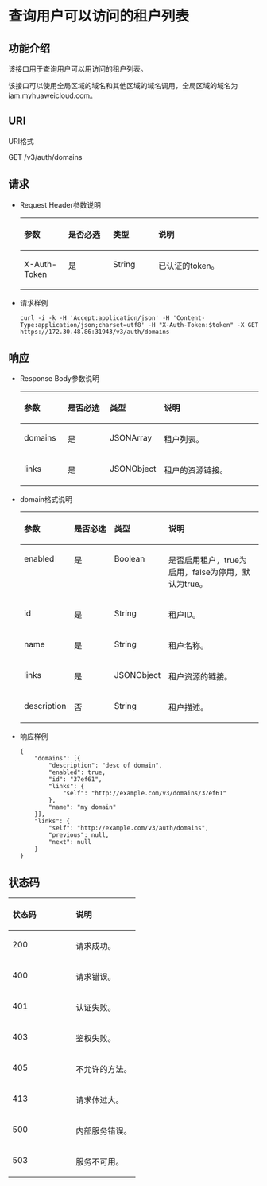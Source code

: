 # 查询用户可以访问的租户列表<a name="zh-cn_topic_0057845574"></a>

## 功能介绍<a name="section1161918016535"></a>

该接口用于查询用户可以用访问的租户列表。

该接口可以使用全局区域的域名和其他区域的域名调用，全局区域的域名为iam.myhuaweicloud.com。

## URI<a name="section1466559616535"></a>

URI格式

GET /v3/auth/domains

## 请求<a name="section3946061516535"></a>

-   Request Header参数说明

    <a name="table42709864193734"></a>
    <table><thead align="left"><tr id="row51079856193734"><th class="cellrowborder" valign="top" width="18.4981501849815%" id="mcps1.1.5.1.1"><p id="p49087560193734"><a name="p49087560193734"></a><a name="p49087560193734"></a>参数</p>
    </th>
    <th class="cellrowborder" valign="top" width="18.75812418758124%" id="mcps1.1.5.1.2"><p id="p16669439193734"><a name="p16669439193734"></a><a name="p16669439193734"></a>是否必选</p>
    </th>
    <th class="cellrowborder" valign="top" width="19.02809719028097%" id="mcps1.1.5.1.3"><p id="p8047347193734"><a name="p8047347193734"></a><a name="p8047347193734"></a>类型</p>
    </th>
    <th class="cellrowborder" valign="top" width="43.71562843715628%" id="mcps1.1.5.1.4"><p id="p47855371193734"><a name="p47855371193734"></a><a name="p47855371193734"></a>说明</p>
    </th>
    </tr>
    </thead>
    <tbody><tr id="row13774939193734"><td class="cellrowborder" valign="top" width="18.4981501849815%" headers="mcps1.1.5.1.1 "><p id="p43827657193734"><a name="p43827657193734"></a><a name="p43827657193734"></a>X-Auth-Token</p>
    </td>
    <td class="cellrowborder" valign="top" width="18.75812418758124%" headers="mcps1.1.5.1.2 "><p id="p60379327193734"><a name="p60379327193734"></a><a name="p60379327193734"></a>是</p>
    </td>
    <td class="cellrowborder" valign="top" width="19.02809719028097%" headers="mcps1.1.5.1.3 "><p id="p58887289193734"><a name="p58887289193734"></a><a name="p58887289193734"></a>String</p>
    </td>
    <td class="cellrowborder" valign="top" width="43.71562843715628%" headers="mcps1.1.5.1.4 "><p id="p5141087193734"><a name="p5141087193734"></a><a name="p5141087193734"></a>已认证的token。</p>
    </td>
    </tr>
    </tbody>
    </table>


-   请求样例

    ```
    curl -i -k -H 'Accept:application/json' -H 'Content-Type:application/json;charset=utf8' -H "X-Auth-Token:$token" -X GET https://172.30.48.86:31943/v3/auth/domains
    ```


## 响应<a name="section2806308616535"></a>

-   Response Body参数说明

    <a name="table5851746616535"></a>
    <table><thead align="left"><tr id="row4874364216535"><th class="cellrowborder" valign="top" width="18.39%" id="mcps1.1.5.1.1"><p id="p5592089316535"><a name="p5592089316535"></a><a name="p5592089316535"></a>参数</p>
    </th>
    <th class="cellrowborder" valign="top" width="18.58%" id="mcps1.1.5.1.2"><p id="p3329852216535"><a name="p3329852216535"></a><a name="p3329852216535"></a>是否必选</p>
    </th>
    <th class="cellrowborder" valign="top" width="19.03%" id="mcps1.1.5.1.3"><p id="p1282575116535"><a name="p1282575116535"></a><a name="p1282575116535"></a>类型</p>
    </th>
    <th class="cellrowborder" valign="top" width="44%" id="mcps1.1.5.1.4"><p id="p3225289216535"><a name="p3225289216535"></a><a name="p3225289216535"></a>说明</p>
    </th>
    </tr>
    </thead>
    <tbody><tr id="row6234747416535"><td class="cellrowborder" valign="top" width="18.39%" headers="mcps1.1.5.1.1 "><p id="p1698064016535"><a name="p1698064016535"></a><a name="p1698064016535"></a>domains</p>
    </td>
    <td class="cellrowborder" valign="top" width="18.58%" headers="mcps1.1.5.1.2 "><p id="p3325463916535"><a name="p3325463916535"></a><a name="p3325463916535"></a>是</p>
    </td>
    <td class="cellrowborder" valign="top" width="19.03%" headers="mcps1.1.5.1.3 "><p id="p29011544433"><a name="p29011544433"></a><a name="p29011544433"></a>JSONArray</p>
    </td>
    <td class="cellrowborder" valign="top" width="44%" headers="mcps1.1.5.1.4 "><p id="p1277547116535"><a name="p1277547116535"></a><a name="p1277547116535"></a>租户列表。</p>
    </td>
    </tr>
    <tr id="row4787037616535"><td class="cellrowborder" valign="top" width="18.39%" headers="mcps1.1.5.1.1 "><p id="p5229527616535"><a name="p5229527616535"></a><a name="p5229527616535"></a>links</p>
    </td>
    <td class="cellrowborder" valign="top" width="18.58%" headers="mcps1.1.5.1.2 "><p id="p805896416535"><a name="p805896416535"></a><a name="p805896416535"></a>是</p>
    </td>
    <td class="cellrowborder" valign="top" width="19.03%" headers="mcps1.1.5.1.3 "><p id="p6681742833"><a name="p6681742833"></a><a name="p6681742833"></a>JSONObject</p>
    </td>
    <td class="cellrowborder" valign="top" width="44%" headers="mcps1.1.5.1.4 "><p id="p6019115416535"><a name="p6019115416535"></a><a name="p6019115416535"></a>租户的资源链接。</p>
    </td>
    </tr>
    </tbody>
    </table>


-   domain格式说明

    <a name="table466092157"></a>
    <table><thead align="left"><tr id="row206601826516"><th class="cellrowborder" valign="top" width="18.33%" id="mcps1.1.5.1.1"><p id="p1466015211510"><a name="p1466015211510"></a><a name="p1466015211510"></a>参数</p>
    </th>
    <th class="cellrowborder" valign="top" width="18.65%" id="mcps1.1.5.1.2"><p id="p466011211514"><a name="p466011211514"></a><a name="p466011211514"></a>是否必选</p>
    </th>
    <th class="cellrowborder" valign="top" width="18.78%" id="mcps1.1.5.1.3"><p id="p15660192453"><a name="p15660192453"></a><a name="p15660192453"></a>类型</p>
    </th>
    <th class="cellrowborder" valign="top" width="44.24%" id="mcps1.1.5.1.4"><p id="p4661021358"><a name="p4661021358"></a><a name="p4661021358"></a>说明</p>
    </th>
    </tr>
    </thead>
    <tbody><tr id="row166611125517"><td class="cellrowborder" valign="top" width="18.33%" headers="mcps1.1.5.1.1 "><p id="p15661125513"><a name="p15661125513"></a><a name="p15661125513"></a>enabled</p>
    </td>
    <td class="cellrowborder" valign="top" width="18.65%" headers="mcps1.1.5.1.2 "><p id="p36611123514"><a name="p36611123514"></a><a name="p36611123514"></a>是</p>
    </td>
    <td class="cellrowborder" valign="top" width="18.78%" headers="mcps1.1.5.1.3 "><p id="p16611521653"><a name="p16611521653"></a><a name="p16611521653"></a>Boolean</p>
    </td>
    <td class="cellrowborder" valign="top" width="44.24%" headers="mcps1.1.5.1.4 "><p id="p8661426513"><a name="p8661426513"></a><a name="p8661426513"></a>是否启用租户，true为启用，false为停用，默认为true。</p>
    </td>
    </tr>
    <tr id="row6661228518"><td class="cellrowborder" valign="top" width="18.33%" headers="mcps1.1.5.1.1 "><p id="p146611021152"><a name="p146611021152"></a><a name="p146611021152"></a>id</p>
    </td>
    <td class="cellrowborder" valign="top" width="18.65%" headers="mcps1.1.5.1.2 "><p id="p5661726511"><a name="p5661726511"></a><a name="p5661726511"></a>是</p>
    </td>
    <td class="cellrowborder" valign="top" width="18.78%" headers="mcps1.1.5.1.3 "><p id="p206612023516"><a name="p206612023516"></a><a name="p206612023516"></a>String</p>
    </td>
    <td class="cellrowborder" valign="top" width="44.24%" headers="mcps1.1.5.1.4 "><p id="p46611321856"><a name="p46611321856"></a><a name="p46611321856"></a>租户ID。</p>
    </td>
    </tr>
    <tr id="row106611821556"><td class="cellrowborder" valign="top" width="18.33%" headers="mcps1.1.5.1.1 "><p id="p86615219518"><a name="p86615219518"></a><a name="p86615219518"></a>name</p>
    </td>
    <td class="cellrowborder" valign="top" width="18.65%" headers="mcps1.1.5.1.2 "><p id="p14661324520"><a name="p14661324520"></a><a name="p14661324520"></a>是</p>
    </td>
    <td class="cellrowborder" valign="top" width="18.78%" headers="mcps1.1.5.1.3 "><p id="p86611921650"><a name="p86611921650"></a><a name="p86611921650"></a>String</p>
    </td>
    <td class="cellrowborder" valign="top" width="44.24%" headers="mcps1.1.5.1.4 "><p id="p10661625511"><a name="p10661625511"></a><a name="p10661625511"></a>租户名称。</p>
    </td>
    </tr>
    <tr id="row8661202259"><td class="cellrowborder" valign="top" width="18.33%" headers="mcps1.1.5.1.1 "><p id="p1566112218518"><a name="p1566112218518"></a><a name="p1566112218518"></a>links</p>
    </td>
    <td class="cellrowborder" valign="top" width="18.65%" headers="mcps1.1.5.1.2 "><p id="p1766118215512"><a name="p1766118215512"></a><a name="p1766118215512"></a>是</p>
    </td>
    <td class="cellrowborder" valign="top" width="18.78%" headers="mcps1.1.5.1.3 "><p id="p672913371135"><a name="p672913371135"></a><a name="p672913371135"></a>JSONObject</p>
    </td>
    <td class="cellrowborder" valign="top" width="44.24%" headers="mcps1.1.5.1.4 "><p id="p7661021352"><a name="p7661021352"></a><a name="p7661021352"></a>租户资源的链接。</p>
    </td>
    </tr>
    <tr id="row10311535481"><td class="cellrowborder" valign="top" width="18.33%" headers="mcps1.1.5.1.1 "><p id="p1231123510810"><a name="p1231123510810"></a><a name="p1231123510810"></a>description</p>
    </td>
    <td class="cellrowborder" valign="top" width="18.65%" headers="mcps1.1.5.1.2 "><p id="p13117357817"><a name="p13117357817"></a><a name="p13117357817"></a>否</p>
    </td>
    <td class="cellrowborder" valign="top" width="18.78%" headers="mcps1.1.5.1.3 "><p id="p1432035781"><a name="p1432035781"></a><a name="p1432035781"></a>String</p>
    </td>
    <td class="cellrowborder" valign="top" width="44.24%" headers="mcps1.1.5.1.4 "><p id="p153263511815"><a name="p153263511815"></a><a name="p153263511815"></a>租户描述。</p>
    </td>
    </tr>
    </tbody>
    </table>


-   响应样例

    ```
    {
        "domains": [{
            "description": "desc of domain",
            "enabled": true,
            "id": "37ef61",
            "links": {
                "self": "http://example.com/v3/domains/37ef61"
            },
            "name": "my domain"
        }],
        "links": {
            "self": "http://example.com/v3/auth/domains",
            "previous": null,
            "next": null
        }
    }
    ```


## 状态码<a name="section4586962016535"></a>

<a name="table2445171616535"></a>
<table><thead align="left"><tr id="row220522216535"><th class="cellrowborder" valign="top" width="50%" id="mcps1.1.3.1.1"><p id="p4440527916535"><a name="p4440527916535"></a><a name="p4440527916535"></a>状态码</p>
</th>
<th class="cellrowborder" valign="top" width="50%" id="mcps1.1.3.1.2"><p id="p4005784516535"><a name="p4005784516535"></a><a name="p4005784516535"></a>说明</p>
</th>
</tr>
</thead>
<tbody><tr id="row2345998316535"><td class="cellrowborder" valign="top" width="50%" headers="mcps1.1.3.1.1 "><p id="p2121045316535"><a name="p2121045316535"></a><a name="p2121045316535"></a>200</p>
</td>
<td class="cellrowborder" valign="top" width="50%" headers="mcps1.1.3.1.2 "><p id="p4032516916535"><a name="p4032516916535"></a><a name="p4032516916535"></a>请求成功。</p>
</td>
</tr>
<tr id="row2738220116535"><td class="cellrowborder" valign="top" width="50%" headers="mcps1.1.3.1.1 "><p id="p336583816535"><a name="p336583816535"></a><a name="p336583816535"></a>400</p>
</td>
<td class="cellrowborder" valign="top" width="50%" headers="mcps1.1.3.1.2 "><p id="p419748416535"><a name="p419748416535"></a><a name="p419748416535"></a>请求错误。</p>
</td>
</tr>
<tr id="row3777735716535"><td class="cellrowborder" valign="top" width="50%" headers="mcps1.1.3.1.1 "><p id="p4006708216535"><a name="p4006708216535"></a><a name="p4006708216535"></a>401</p>
</td>
<td class="cellrowborder" valign="top" width="50%" headers="mcps1.1.3.1.2 "><p id="p2420822816535"><a name="p2420822816535"></a><a name="p2420822816535"></a>认证失败。</p>
</td>
</tr>
<tr id="row1654746316535"><td class="cellrowborder" valign="top" width="50%" headers="mcps1.1.3.1.1 "><p id="p6527611816535"><a name="p6527611816535"></a><a name="p6527611816535"></a>403</p>
</td>
<td class="cellrowborder" valign="top" width="50%" headers="mcps1.1.3.1.2 "><p id="p5287423016535"><a name="p5287423016535"></a><a name="p5287423016535"></a>鉴权失败。</p>
</td>
</tr>
<tr id="row610602816535"><td class="cellrowborder" valign="top" width="50%" headers="mcps1.1.3.1.1 "><p id="p2482624816535"><a name="p2482624816535"></a><a name="p2482624816535"></a>405</p>
</td>
<td class="cellrowborder" valign="top" width="50%" headers="mcps1.1.3.1.2 "><p id="p6476903216535"><a name="p6476903216535"></a><a name="p6476903216535"></a>不允许的方法。</p>
</td>
</tr>
<tr id="row4605037716535"><td class="cellrowborder" valign="top" width="50%" headers="mcps1.1.3.1.1 "><p id="p3909305116535"><a name="p3909305116535"></a><a name="p3909305116535"></a>413</p>
</td>
<td class="cellrowborder" valign="top" width="50%" headers="mcps1.1.3.1.2 "><p id="p1242054916535"><a name="p1242054916535"></a><a name="p1242054916535"></a>请求体过大。</p>
</td>
</tr>
<tr id="row4467608316535"><td class="cellrowborder" valign="top" width="50%" headers="mcps1.1.3.1.1 "><p id="p6199298116535"><a name="p6199298116535"></a><a name="p6199298116535"></a>500</p>
</td>
<td class="cellrowborder" valign="top" width="50%" headers="mcps1.1.3.1.2 "><p id="p5537558816535"><a name="p5537558816535"></a><a name="p5537558816535"></a>内部服务错误。</p>
</td>
</tr>
<tr id="row2861824716535"><td class="cellrowborder" valign="top" width="50%" headers="mcps1.1.3.1.1 "><p id="p3637670816535"><a name="p3637670816535"></a><a name="p3637670816535"></a>503</p>
</td>
<td class="cellrowborder" valign="top" width="50%" headers="mcps1.1.3.1.2 "><p id="p6083222516535"><a name="p6083222516535"></a><a name="p6083222516535"></a>服务不可用。</p>
</td>
</tr>
</tbody>
</table>

